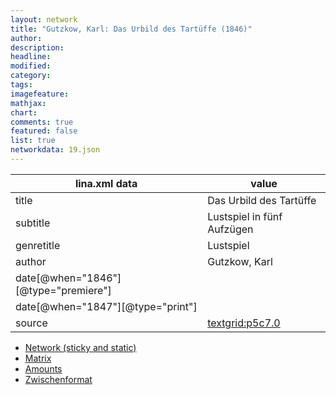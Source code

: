```yaml
---
layout: network
title: "Gutzkow, Karl: Das Urbild des Tartüffe (1846)"
author:
description:
headline:
modified:
category:
tags:
imagefeature: 
mathjax: 
chart: 
comments: true
featured: false
list: true
networkdata: 19.json
---
```

lina.xml data  | value
------------- | -------------
title|Das Urbild des Tartüffe
subtitle|Lustspiel in fünf Aufzügen
genretitle|Lustspiel
author|Gutzkow, Karl
date[@when="1846"][@type="premiere"]|
date[@when="1847"][@type="print"]|
source|[textgrid:p5c7.0](https://textgridlab.org/1.0/tgcrud-public/rest/textgrid:p5c7.0/data)



* [Network (sticky and static)](/network19)
* [Matrix](/matrix19)
* [Amounts](/amounts19)
* [Zwischenformat](/lina19 )
